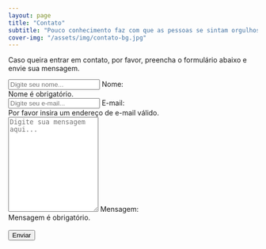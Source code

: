 ```yaml
---
layout: page
title: "Contato"
subtitle: "Pouco conhecimento faz com que as pessoas se sintam orgulhosas. Muito conhecimento, com que se sintam humildes.<br/>(Leonardo DaVinci)"
cover-img: "/assets/img/contato-bg.jpg"
---
```


<p>Caso queira entrar em contato, por favor, preencha o formulário abaixo e envie sua mensagem.</p>
<div class="my-5">
  <form id="contactForm" action="https://formspree.io/f/{{ site.email }}" class="needs-validation" method="POST" novalidate>
    <input type="text" name="_gotcha" style="display:none" />
    <input type="hidden" name="_subject" value="Contato - Blog" />
    <input type="hidden" name="_next" value="{{ site.baseurl }}/obrigado/" />
    <div class="form-floating">
      <input class="form-control" id="nome" type="text" name="nome" placeholder="Digite seu nome..." required />
      <label>Nome:</label>
      <div class="invalid-feedback">Nome é obrigatório.</div>
    </div>
    <div class="form-floating">
      <input class="form-control" id="email" type="email" name="_replyto" placeholder="Digite seu e-mail..." required />
      <label for="email">E-mail:</label>
      <div class="invalid-feedback">Por favor insira um endereço de e-mail válido.</div>
    </div>
    <div class="form-floating">
      <textarea class="form-control" id="mensagem" name="mensagem" placeholder="Digite sua mensagem aqui..." style="height: 12rem" required></textarea>
      <label for="message">Mensagem:</label>
      <div class="invalid-feedback">Mensagem é obrigatório.</div>
    </div>
    <br/>
    <button class="btn btn-primary text-uppercase" type="submit">Enviar</button>
  </form>
</div>
